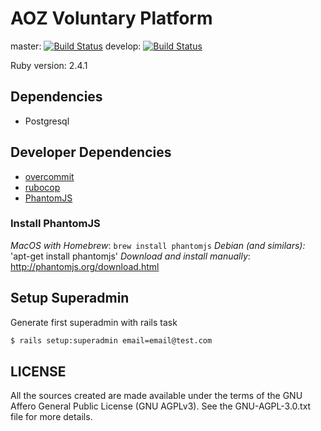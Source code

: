 # AOZ Voluntary Platform

master: [![Build Status](https://travis-ci.org/panter/aoz-003.svg?branch=master)](https://travis-ci.org/panter/aoz-003)
develop: [![Build Status](https://travis-ci.org/panter/aoz-003.svg?branch=develop)](https://travis-ci.org/panter/aoz-003)


Ruby version: 2.4.1

## Dependencies

- Postgresql

## Developer Dependencies

- [overcommit](https://github.com/brigade/overcommit)
- [rubocop](https://github.com/bbatsov/rubocop)
- [PhantomJS](http://phantomjs.org/download.html)

### Install PhantomJS

*MacOS with Homebrew*: `brew install phantomjs`
*Debian (and similars):* 'apt-get install phantomjs'
*Download and install manually*: http://phantomjs.org/download.html

## Setup Superadmin

Generate first superadmin with rails task
```bash
$ rails setup:superadmin email=email@test.com
```

## LICENSE

All the sources created are made available under the terms
of the GNU Affero General Public License (GNU AGPLv3).
See the GNU-AGPL-3.0.txt file for more details.

